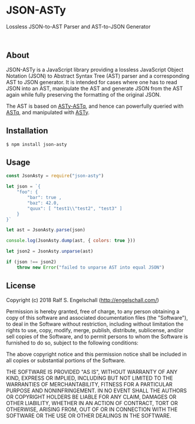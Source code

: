 
JSON-ASTy
=========

Lossless JSON-to-AST Parser and AST-to-JSON Generator

<p/>
<img src="https://nodei.co/npm/json-asty.png?downloads=true&stars=true" alt=""/>

<p/>
<img src="https://david-dm.org/rse/json-asty.png" alt=""/>

About
-----

JSON-ASTy is a JavaScript library providing a lossless JavaScript Object
Notation (JSON) to Abstract Syntax Tree (AST) parser and a corresponding
AST to JSON generator. It is intended for cases where one has to read
JSON into an AST, manipulate the AST and generate JSON from the AST
again while fully preserving the formatting of the original JSON.

The AST is based on [ASTy-ASTq](http://npmjs.com/asty-astq), and
hence can powerfully queried with [ASTq](http://npmjs.com/astq), and
manipulated with [ASTy](http://npmjs.com/asty).

Installation
------------

```shell
$ npm install json-asty
```

Usage
-----

```js
const JsonAsty = require("json-asty")

let json = `{
    "foo": {
        "bar": true ,
        "baz": 42.0,
        "quux": [ "test1\\"test2", "test3" ]
    }
}`

let ast = JsonAsty.parse(json)

console.log(JsonAsty.dump(ast, { colors: true }))

let json2 = JsonAsty.unparse(ast)

if (json !== json2)
    throw new Error("failed to unparse AST into equal JSON")

```

License
-------

Copyright (c) 2018 Ralf S. Engelschall (http://engelschall.com/)

Permission is hereby granted, free of charge, to any person obtaining
a copy of this software and associated documentation files (the
"Software"), to deal in the Software without restriction, including
without limitation the rights to use, copy, modify, merge, publish,
distribute, sublicense, and/or sell copies of the Software, and to
permit persons to whom the Software is furnished to do so, subject to
the following conditions:

The above copyright notice and this permission notice shall be included
in all copies or substantial portions of the Software.

THE SOFTWARE IS PROVIDED "AS IS", WITHOUT WARRANTY OF ANY KIND,
EXPRESS OR IMPLIED, INCLUDING BUT NOT LIMITED TO THE WARRANTIES OF
MERCHANTABILITY, FITNESS FOR A PARTICULAR PURPOSE AND NONINFRINGEMENT.
IN NO EVENT SHALL THE AUTHORS OR COPYRIGHT HOLDERS BE LIABLE FOR ANY
CLAIM, DAMAGES OR OTHER LIABILITY, WHETHER IN AN ACTION OF CONTRACT,
TORT OR OTHERWISE, ARISING FROM, OUT OF OR IN CONNECTION WITH THE
SOFTWARE OR THE USE OR OTHER DEALINGS IN THE SOFTWARE.

